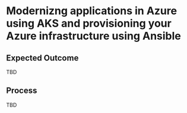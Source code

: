# Modernizng applications in Azure using AKS and provisioning your Azure infrastructure using Ansible

## Expected Outcome

TBD

## Process

TBD

